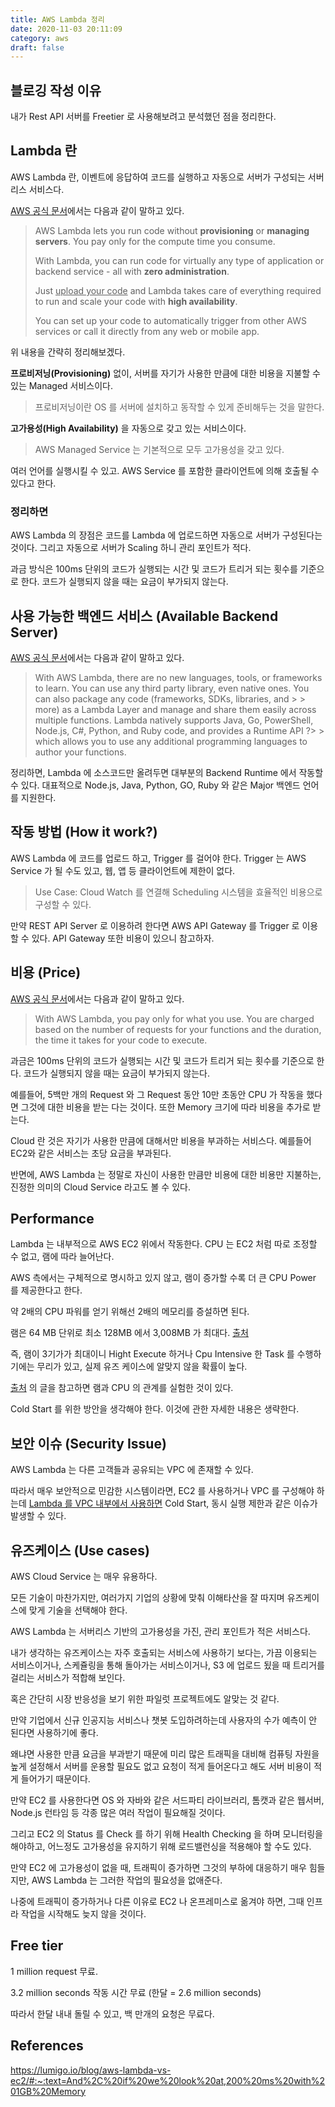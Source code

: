 ```yaml
---
title: AWS Lambda 정리
date: 2020-11-03 20:11:09
category: aws
draft: false
---
```


## 블로깅 작성 이유

내가 Rest API 서버를 Freetier 로 사용해보려고 분석했던 점을 정리한다.

## Lambda 란

AWS Lambda 란, 이벤트에 응답하여 코드를 실행하고 자동으로 서버가 구성되는 서버리스 서비스다.

[AWS 공식 문서](https://aws.amazon.com/lambda/)에서는 다음과 같이 말하고 있다.

> AWS Lambda lets you run code without **provisioning** or **managing servers**. You pay only for the compute time you consume.
>
> With Lambda, you can run code for virtually any type of application or backend service - all with **zero administration**.
>
> Just <u>upload your code</u> and Lambda takes care of everything required to run and scale your code with **high availability**.
>
> You can set up your code to automatically trigger from other AWS services or call it directly from any web or mobile app.

위 내용을 간략히 정리해보겠다.

**프로비저닝(Provisioning)** 없이, 서버를 자기가 사용한 만큼에 대한 비용을 지불할 수 있는 Managed 서비스이다.

> 프로비저닝이란 OS 를 서버에 설치하고 동작할 수 있게 준비해두는 것을 말한다.

**고가용성(High Availability)** 을 자동으로 갖고 있는 서비스이다.

> AWS Managed Service 는 기본적으로 모두 고가용성을 갖고 있다.

여러 언어를 실행시킬 수 있고. AWS Service 를 포함한 클라이언트에 의해 호출될 수 있다고 한다.

### 정리하면

AWS Lambda 의 장점은 코드를 Lambda 에 업로드하면 자동으로 서버가 구성된다는 것이다. 그리고 자동으로 서버가 Scaling 하니 관리 포인트가 적다.

과금 방식은 100ms 단위의 코드가 실행되는 시간 및 코드가 트리거 되는 횟수를 기준으로 한다. 코드가 실행되지 않을 때는 요금이 부가되지 않는다.

## 사용 가능한 백엔드 서비스 (Available Backend Server)

[AWS 공식 문서](https://aws.amazon.com/lambda/features/)에서는 다음과 같이 말하고 있다.

> With AWS Lambda, there are no new languages, tools, or frameworks to learn. You can use any third party library, even native ones. You can also package any code (frameworks, SDKs, libraries, and > > more) as a Lambda Layer and manage and share them easily across multiple functions. Lambda natively supports Java, Go, PowerShell, Node.js, C#, Python, and Ruby code, and provides a Runtime API ?> > which allows you to use any additional programming languages to author your functions.

정리하면, Lambda 에 소스코드만 올려두면 대부분의 Backend Runtime 에서 작동할 수 있다. 대표적으로 Node.js, Java, Python, GO, Ruby 와 같은 Major 백엔드 언어를 지원한다.

## 작동 방법 (How it work?)

AWS Lambda 에 코드를 업로드 하고, Trigger 를 걸어야 한다. Trigger 는 AWS Service 가 될 수도 있고, 웹, 앱 등 클라이언트에 제한이 없다.

> Use Case: Cloud Watch 를 연결해 Scheduling 시스템을 효율적인 비용으로 구성할 수 있다.

만약 REST API Server 로 이용하려 한다면 AWS API Gateway 를 Trigger 로 이용할 수 있다. API Gateway 또한 비용이 있으니 참고하자.

## 비용 (Price)

[AWS 공식 문서](https://aws.amazon.com/lambda/pricing/)에서는 다음과 같이 말하고 있다.

> With AWS Lambda, you pay only for what you use. You are charged based on the number of requests for your functions and the duration, the time it takes for your code to execute.

과금은 100ms 단위의 코드가 실행되는 시간 및 코드가 트리거 되는 횟수를 기준으로 한다. 코드가 실행되지 않을 때는 요금이 부가되지 않는다.

예를들어, 5백만 개의 Request 와 그 Request 동안 10만 초동안 CPU 가 작동을 했다면 그것에 대한 비용을 받는 다는 것이다. 또한 Memory 크기에 따라 비용을 추가로 받는다.

Cloud 란 것은 자기가 사용한 만큼에 대해서만 비용을 부과하는 서비스다. 예를들어 EC2와 같은 서비스는 초당 요금을 부과된다.

반면에, AWS Lambda 는 정말로 자신이 사용한 만큼만 비용에 대한 비용만 지불하는, 진정한 의미의 Cloud Service 라고도 볼 수 있다.

## Performance

Lambda 는 내부적으로 AWS EC2 위에서 작동한다. CPU 는 EC2 처럼 따로 조정할 수 없고, 램에 따라 늘어난다.

AWS 측에서는 구체적으로 명시하고 있지 않고, 램이 증가할 수록 더 큰 CPU Power 를 제공한다고 한다.

약 2배의 CPU 파워를 얻기 위해선 2배의 메모리를 증설하면 된다.

램은 64 MB 단위로 최소 128MB 에서 3,008MB 가 최대다. [출처](https://docs.aws.amazon.com/lambda/latest/dg/gettingstarted-limits.html)

즉, 램이 3기가가 최대이니 Hight Execute 하거나 Cpu Intensive 한 Task 를 수행하기에는 무리가 있고, 실제 유즈 케이스에 알맞지 않을 확률이 높다.

[출처](http://blog.naver.com/teamdable/220928186717) 의 글을 참고하면 램과 CPU 의 관계를 실험한 것이 있다.

Cold Start 를 위한 방안을 생각해야 한다. 이것에 관한 자세한 내용은 생략한다.

## 보안 이슈 (Security Issue)

AWS Lambda 는 다른 고객들과 공유되는 VPC 에 존재할 수 있다.

따라서 매우 보안적으로 민감한 시스템이라면, EC2 를 사용하거나 VPC 를 구성해야 하는데 [Lambda 를 VPC 내부에서 사용하면](https://www.rajeshbhojwani.co.in/2019/04/aws-lambda-best-practices.html) Cold Start, 동시 실행 제한과 같은 이슈가 발생할 수 있다.

## 유즈케이스 (Use cases)

AWS Cloud Service 는 매우 유용하다.

모든 기술이 마찬가지만, 여러가지 기업의 상황에 맞춰 이해타산을 잘 따지며 유즈케이스에 맞게 기술을 선택해야 한다.

AWS Lambda 는 서버리스 기반의 고가용성을 가진, 관리 포인트가 적은 서비스다.

내가 생각하는 유즈케이스는 자주 호출되는 서비스에 사용하기 보다는, 가끔 이용되는 서비스이거나, 스케쥴링을 통해 돌아가는 서비스이거나, S3 에 업로드 됬을 때 트리거를 걸리는 서비스가 적합해 보인다.

혹은 간단히 시장 반응성을 보기 위한 파일럿 프로젝트에도 알맞는 것 같다.

만약 기업에서 신규 인공지능 서비스나 챗봇 도입하려하는데 사용자의 수가 예측이 안 된다면 사용하기에 좋다.

왜냐면 사용한 만큼 요금을 부과받기 때문에 미리 많은 트래픽을 대비해 컴퓨팅 자원을 높게 설정해서 서버를 운용할 필요도 없고 요청이 적게 들어온다고 해도 서버 비용이 적게 들어가기 때문이다.

만약 EC2 를 사용한다면 OS 와 자바와 같은 서드파티 라이브러리, 톰캣과 같은 웹서버, Node.js 런타임 등 각종 많은 여러 작업이 필요해질 것이다.

그리고 EC2 의 Status 를 Check 를 하기 위해 Health Checking 을 하며 모니터링을 해야하고, 어느정도 고가용성을 유지하기 위해 로드밸런싱을 적용해야 할 수도 있다.

만약 EC2 에 고가용성이 없을 때, 트래픽이 증가하면 그것의 부하에 대응하기 매우 힘들지만, AWS Lambda 는 그러한 작업의 필요성을 없애준다.

나중에 트래픽이 증가하거나 다른 이유로 EC2 나 온프레미스로 옮겨야 하면, 그때 인프라 작업을 시작해도 늦지 않을 것이다.

## Free tier

1 million request 무료.

3.2 million seconds 작동 시간 무료 (한달 = 2.6 million seconds)

따라서 한달 내내 돌릴 수 있고, 백 만개의 요청은 무료다.

## References

https://lumigo.io/blog/aws-lambda-vs-ec2/#:~:text=And%2C%20if%20we%20look%20at,200%20ms%20with%201GB%20Memory
